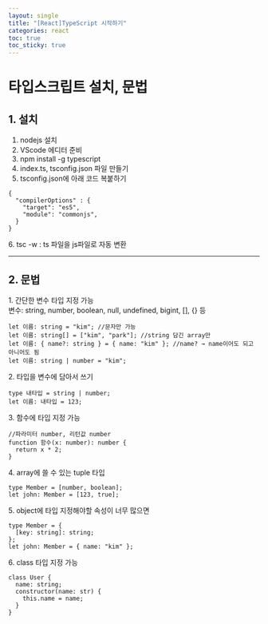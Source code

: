```yaml
---
layout: single
title: "[React]TypeScript 시작하기"
categories: react
toc: true
toc_sticky: true
---
```


# 타입스크립트 설치, 문법

## 1. 설치

1. nodejs 설치
2. VScode 에디터 준비
3. npm install -g typescript
4. index.ts, tsconfig.json 파일 만들기
5. tsconfig.json에 아래 코드 복붙하기

```tsx
{
  "compilerOptions" : {
    "target": "es5",
    "module": "commonjs",
  }
}
```

6\. tsc -w : ts 파일을 js파일로 자동 변환

---

## 2. 문법

1\. 간단한 변수 타입 지정 가능  
변수: string, number, boolean, null, undefined, bigint, [], {} 등

```tsx
let 이름: string = "kim"; //문자만 가능
let 이름: string[] = ["kim", "park"]; //string 담긴 array만
let 이름: { name?: string } = { name: "kim" }; //name? → name이어도 되고 아니어도 됨
let 이름: string | number = "kim";
```

2\. 타입을 변수에 담아서 쓰기

```tsx
type 내타입 = string | number;
let 이름: 내타입 = 123;
```

3\. 함수에 타입 지정 가능

```tsx
//파라미터 number, 리턴값 number
function 함수(x: number): number {
  return x * 2;
}
```

4\. array에 쓸 수 있는 tuple 타입

```tsx
type Member = [number, boolean];
let john: Member = [123, true];
```

5\. object에 타입 지정해야할 속성이 너무 많으면

```tsx
type Member = {
  [key: string]: string;
};
let john: Member = { name: "kim" };
```

6\. class 타입 지정 가능

```tsx
class User {
  name: string;
  constructor(name: str) {
    this.name = name;
  }
}
```
